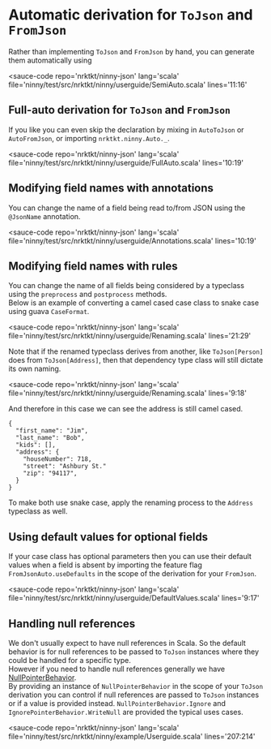 <script type='module' src="https://cdn.jsdelivr.net/gh/nrktkt/sauce@11.1.0/sauce.js">
  <h1>If you're reading this, you should go to the userguide website at https://nrktkt.github.io/ninny-json/AUTOCONFIG </h1>
</script>

# Automatic derivation for `ToJson` and `FromJson`

Rather than implementing `ToJson` and `FromJson` by hand, you can generate them automatically using

<sauce-code 
    repo='nrktkt/ninny-json'
    lang='scala'
    file='ninny/test/src/nrktkt/ninny/userguide/SemiAuto.scala'
    lines='11:16'
></sauce-code>

## Full-auto derivation for `ToJson` and `FromJson`

If you like you can even skip the declaration by mixing in `AutoToJson` or 
`AutoFromJson`, or importing `nrktkt.ninny.Auto._`.

<sauce-code 
    repo='nrktkt/ninny-json'
    lang='scala'
    file='ninny/test/src/nrktkt/ninny/userguide/FullAuto.scala'
    lines='10:19'
></sauce-code>

## Modifying field names with annotations

You can change the name of a field being read to/from JSON using the `@JsonName` annotation.

<sauce-code 
    repo='nrktkt/ninny-json'
    lang='scala'
    file='ninny/test/src/nrktkt/ninny/userguide/Annotations.scala'
    lines='10:19'
></sauce-code>

## Modifying field names with rules

You can change the name of all fields being considered by a typeclass using the `preprocess` and `postprocess` methods.  
Below is an example of converting a camel cased case class to snake case using guava `CaseFormat`.

<sauce-code 
    repo='nrktkt/ninny-json'
    lang='scala'
    file='ninny/test/src/nrktkt/ninny/userguide/Renaming.scala'
    lines='21:29'
></sauce-code>

Note that if the renamed typeclass derives from another, like `ToJson[Person]` does from `ToJson[Address]`, then that dependency type class will still dictate its own naming. 

<sauce-code 
    repo='nrktkt/ninny-json'
    lang='scala'
    file='ninny/test/src/nrktkt/ninny/userguide/Renaming.scala'
    lines='9:18'
></sauce-code>

And therefore in this case we can see the address is still camel cased.

```
{
  "first_name": "Jim",
  "last_name": "Bob",
  "kids": [],
  "address": {
    "houseNumber": 718,
    "street": "Ashbury St."
    "zip": "94117",
  }
}
```

To make both use snake case, apply the renaming process to the `Address` typeclass as well.

## Using default values for optional fields

If your case class has optional parameters then you can use their default values when a field is absent by importing the feature flag `FromJsonAuto.useDefaults` in the scope of the derivation for your `FromJson`.

<sauce-code 
    repo='nrktkt/ninny-json'
    lang='scala'
    file='ninny/test/src/nrktkt/ninny/userguide/DefaultValues.scala'
    lines='9:17'
></sauce-code>

## Handling null references

We don't usually expect to have null references in Scala. So the default behavior is for null references to be passed to `ToJson` instances where they could be handled for a specific type.   
However if you need to handle null references generally we have [NullPointerBehavior](ninny/src-2/nrktkt/ninny/NullPointerBehavior.scala).  
By providing an instance of `NullPointerBehavior` in the scope of your `ToJson` derivation you can control if null references are passed to `ToJson` instances or if a value is provided instead. `NullPointerBehavior.Ignore` and `IgnorePointerBehavior.WriteNull` are provided the typical uses cases.

<sauce-code 
    repo='nrktkt/ninny-json'
    lang='scala'
    file='ninny/test/src/nrktkt/ninny/example/Userguide.scala'
    lines='207:214'
></sauce-code>

